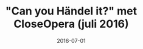 ---
title: "\"Can you Händel it?\" met CloseOpera (juli 2016)"
layout: gallery2
pager: true
date: 2016-07-01
folder : Can_you_Handel_it_CloseOpera_juli2016
thumbnail : CloseOpera.jpg
---